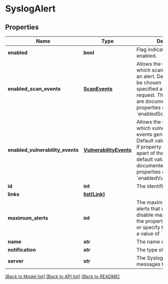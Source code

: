 # SyslogAlert

## Properties
Name | Type | Description | Notes
------------ | ------------- | ------------- | -------------
**enabled** | **bool** | Flag indicating the alert is enabled. | 
**enabled_scan_events** | [**ScanEvents**](ScanEvents.md) | Allows the user to specify which scan events generate an alert. Default values will be chosen if property is not specified as apart of the request. The default values are documented in the properties of &#x60;enabledScanEvents&#x60;. | [optional] 
**enabled_vulnerability_events** | [**VulnerabilityEvents**](VulnerabilityEvents.md) | Allows the user to specify which vulnerability result events generate an alert. Default values will be chosen if property is not specified as apart of the request. The default values are documented in the properties of &#x60;enabledVulnerabilityEvents&#x60;. | [optional] 
**id** | **int** | The identifier of the alert. | [optional] 
**links** | [**list[Link]**](Link.md) |  | [optional] 
**maximum_alerts** | **int** | The maximum number of alerts that will be issued. To disable maximum alerts, omit the property in the request or specify the property with a value of &#x60;null&#x60;. | [optional] 
**name** | **str** | The name of the alert. | 
**notification** | **str** | The type of alert. | 
**server** | **str** | The Syslog server to send messages to. | 

[[Back to Model list]](../README.md#documentation-for-models) [[Back to API list]](../README.md#documentation-for-api-endpoints) [[Back to README]](../README.md)


